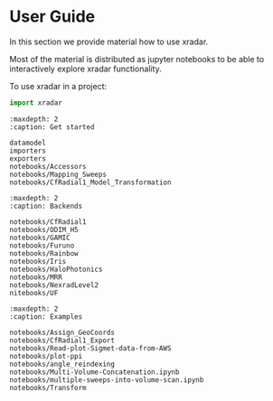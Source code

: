 # User Guide

In this section we provide material how to use xradar.

Most of the material is distributed as jupyter notebooks to be able to interactively explore xradar functionality.

To use xradar in a project:

```python
import xradar
```

```{toctree}
:maxdepth: 2
:caption: Get started

datamodel
importers
exporters
notebooks/Accessors
notebooks/Mapping_Sweeps
notebooks/CfRadial1_Model_Transformation
```

```{toctree}
:maxdepth: 2
:caption: Backends

notebooks/CfRadial1
notebooks/ODIM_H5
notebooks/GAMIC
notebooks/Furuno
notebooks/Rainbow
notebooks/Iris
notebooks/HaloPhotonics
notebooks/MRR
notebooks/NexradLevel2
nitebooks/UF
```

```{toctree}
:maxdepth: 2
:caption: Examples

notebooks/Assign_GeoCoords
notebooks/CfRadial1_Export
notebooks/Read-plot-Sigmet-data-from-AWS
notebooks/plot-ppi
notebooks/angle_reindexing
notebooks/Multi-Volume-Concatenation.ipynb
notebooks/multiple-sweeps-into-volume-scan.ipynb
notebooks/Transform
```
